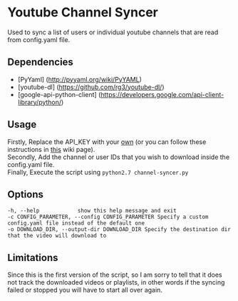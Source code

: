 # Youtube Channel Syncer
Used to sync a list of users or individual youtube channels that are read from config.yaml file.


## Dependencies
 * [PyYaml] (http://pyyaml.org/wiki/PyYAML)
 * [youtube-dl] (https://github.com/rg3/youtube-dl/)
 * [google-api-python-client] (https://developers.google.com/api-client-library/python/)
  

## Usage
 Firstly, Replace the API_KEY with your [own](https://developers.google.com/youtube/v3/getting-started#before-you-start) (or you can follow these instructions in [this](https://github.com/R4md4c/youtube-channel-syncer/wiki/Steps-to-generate-an-API-key-for-the-Youtube-API) wiki page).  
 Secondly, Add the channel or user IDs that you wish to download inside the config.yaml file.  
 Finally, Execute the script using `python2.7 channel-syncer.py`  


## Options
    -h, --help            show this help message and exit
    -c CONFIG_PARAMETER, --config CONFIG_PARAMETER Specify a custom config.yaml file instead of the default one
    -o DOWNLOAD_DIR, --output-dir DOWNLOAD_DIR Specify the destination dir that the video will download to




## Limitations
 Since this is the first version of the script, so I am sorry to tell that it 
 does not track the downloaded videos or playlists, in other words if the syncing failed or stopped you will have to start all over again.